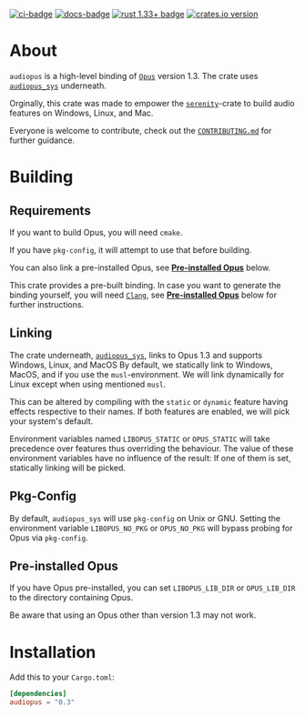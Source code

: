 [![ci-badge][]][ci] [![docs-badge][]][docs] [![rust 1.33+ badge]][rust 1.33+ link] [![crates.io version]][crates.io link]

# About

`audiopus` is a high-level binding of [`Opus`] version 1.3.
The crate uses [`audiopus_sys`] underneath.

Orginally, this crate was made to empower the [`serenity`]-crate to build audio features on Windows, Linux, and Mac.

Everyone is welcome to contribute,
check out the [`CONTRIBUTING.md`](CONTRIBUTING.md) for further guidance.

# Building

## Requirements
If you want to build Opus, you will need `cmake`.

If you have `pkg-config`, it will attempt to use that before building.

You can also link a pre-installed Opus, see [**Pre-installed Opus**](#Pre-installed-Opus)
below.

This crate provides a pre-built binding. In case you want to generate the
binding yourself, you will need [`Clang`](https://rust-lang.github.io/rust-bindgen/requirements.html#clang),
see [**Pre-installed Opus**](#Generating-The-Binding) below for further
instructions.

## Linking
The crate underneath, [`audiopus_sys`], links to Opus 1.3 and supports Windows, Linux, and MacOS
By default, we statically link to Windows, MacOS, and if you use the
`musl`-environment. We will link dynamically for Linux except when using
mentioned `musl`.

This can be altered by compiling with the `static` or `dynamic` feature having
effects respective to their names. If both features are enabled,
we will pick your system's default.

Environment variables named `LIBOPUS_STATIC` or `OPUS_STATIC` will take
precedence over features thus overriding the behaviour. The value of these
environment variables have no influence of the result: If one of them is set,
statically linking will be picked.

## Pkg-Config
By default, `audiopus_sys` will use `pkg-config` on Unix or GNU.
Setting the environment variable `LIBOPUS_NO_PKG` or `OPUS_NO_PKG` will bypass
probing for Opus via `pkg-config`.

## Pre-installed Opus
If you have Opus pre-installed, you can set `LIBOPUS_LIB_DIR` or
`OPUS_LIB_DIR` to the directory containing Opus.

Be aware that using an Opus other than version 1.3 may not work.

# Installation
Add this to your `Cargo.toml`:

```toml
[dependencies]
audiopus = "0.3"
```
[`serenity`]: https://crates.io/crates/serenity

[`Opus`]: https://www.opus-codec.org/

[`audiopus_sys`]: https://github.com/Lakelezz/audiopus_sys.git

[ci]: https://github.com/Lakelezz/audiopus/actions
[ci-badge]: https://img.shields.io/github/workflow/status/Lakelezz/audiopus/CI?style=flat-square

[docs-badge]: https://img.shields.io/badge/docs-online-5023dd.svg?style=flat-square&colorB=32b6b7
[docs]: https://docs.rs/audiopus

[rust 1.33+ badge]: https://img.shields.io/badge/rust-1.33+-93450a.svg?style=flat-square&colorB=ff9a0d
[rust 1.33+ link]: https://blog.rust-lang.org/2019/02/28/Rust-1.33.0.html

[crates.io link]: https://crates.io/crates/audiopus
[crates.io version]: https://img.shields.io/crates/v/audiopus.svg?style=flat-square&colorB=b73732
